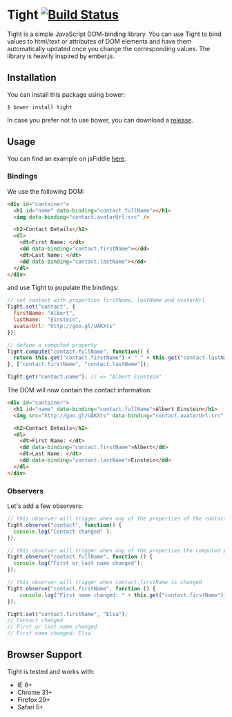 # Tight [![Build Status](https://travis-ci.org/nelsond/tight.js.svg?branch=master)](https://travis-ci.org/nelsond/tight.js)

Tight is a simple JavaScript DOM-binding library. You can use Tight to
bind values to html/text or attributes of DOM elements and have them automatically updated once you change the corresponding values. The library is heavily inspired by ember.js.

## Installation

You can install this package using bower:

```shell
$ bower install tight
```

In case you prefer not to use bower, you can download a [release](http:///github.com/nelsond/tight.js/releases).

## Usage

You can find an example on jsFiddle [here](http://jsfiddle.net/hLukqncx/).

### Bindings

We use the following DOM:
```html
<div id="container">
  <h1 id="name" data-binding="contact.fullName"></h1>
  <img data-binding="contact.avatarUrl:src" />

  <h2>Contact Details</h2>
  <dl>
    <dt>First Name: </dt>
    <dd data-binding="contact.firstName"></dd>
    <dt>Last Name: </dt>
    <dd data-binding="contact.lastName"></dd>
  </dl>
</div>
```
and use Tight to populate the bindings:
```javascript
// set contact with properties firstName, lastName and avatarUrl
Tight.set("contact", {
  firstName: "Albert",
  lastName:  "Einstein",
  avatarUrl: "http://goo.gl/UAKXts"
});

// define a computed property
Tight.compute("contact.fullName", function() {
  return this.get("contact.firstName") + " " + this.get("contact.lastName");
}, ["contact.firstName", "contact.lastName"]);

Tight.get("contact.name"); // => "Albert Einstein"
```

The DOM will now contain the contact information:

```html
<div id="container">
  <h1 id="name" data-binding="contact.fullName">Albert Einstein</h1>
  <img src="http://goo.gl/UAKXts" data-binding="contact.avatarUrl:src" />

  <h2>Contact Details</h2>
  <dl>
    <dt>First Name: </dt>
    <dd data-binding="contact.firstName">Albert</dd>
    <dt>Last Name: </dt>
    <dd data-binding="contact.lastName">Einstein</dd>
  </dl>
</div>
```
### Observers
Let's add a few observers:
```javascript
// this observer will trigger when any of the properties of the contact object are changed
Tight.observe("contact", function() {
  console.log("Contact changed" );
});

// this observer will trigger when any of the properties the computed properties relies on is changed
Tight.observe("contact.fullName", function () {
  console.log("First or last name changed");
});

// this observer will trigger when contact.firstName is changed
Tight.observe("contact.firstName", function () {
	console.log("First name changed: " + this.get("contact.firstName"));
});

Tight.set("contact.firstName", "Elsa");
// Contact changed
// First or last name changed
// First name changed: Elsa
```

## Browser Support

Tight is tested and works with:

* IE 8+
* Chrome 31+
* Firefox 29+
* Safari 5+
